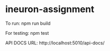 # ineuron-assignment
To run:
npm run build

For testing:
npm test

API DOCS URL:
http://localhost:5010/api-docs/
